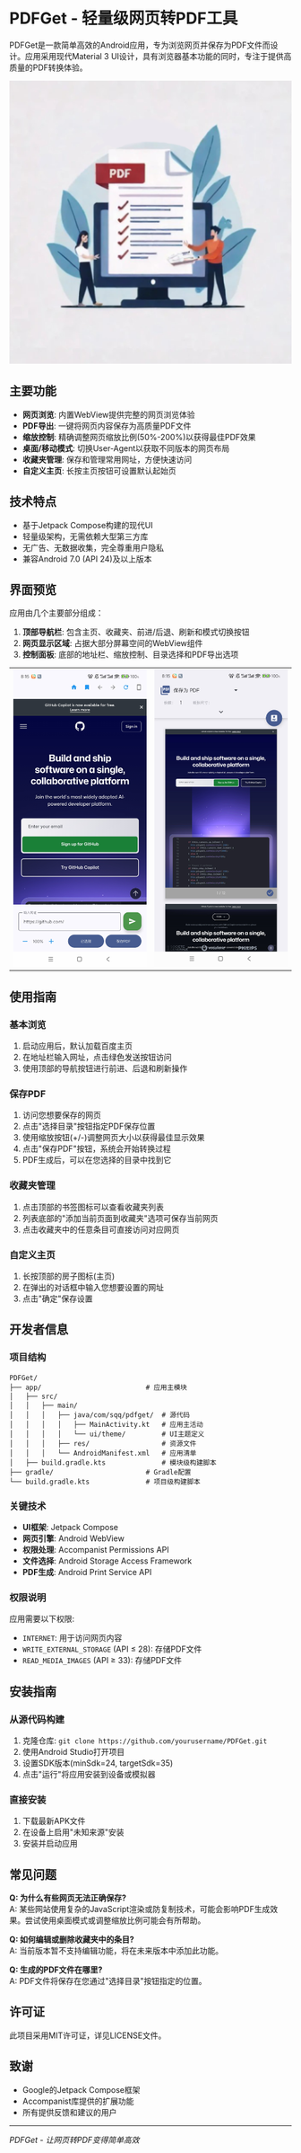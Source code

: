 # PDFGet - 轻量级网页转PDF工具

PDFGet是一款简单高效的Android应用，专为浏览网页并保存为PDF文件而设计。应用采用现代Material 3 UI设计，具有浏览器基本功能的同时，专注于提供高质量的PDF转换体验。

![PDFGet Logo](app/src/main/ic_launcher-playstore.png)

## 主要功能

- **网页浏览**: 内置WebView提供完整的网页浏览体验
- **PDF导出**: 一键将网页内容保存为高质量PDF文件
- **缩放控制**: 精确调整网页缩放比例(50%-200%)以获得最佳PDF效果
- **桌面/移动模式**: 切换User-Agent以获取不同版本的网页布局
- **收藏夹管理**: 保存和管理常用网址，方便快速访问
- **自定义主页**: 长按主页按钮可设置默认起始页

## 技术特点

- 基于Jetpack Compose构建的现代UI
- 轻量级架构，无需依赖大型第三方库
- 无广告、无数据收集，完全尊重用户隐私
- 兼容Android 7.0 (API 24)及以上版本

## 界面预览

应用由几个主要部分组成：

1. **顶部导航栏**: 包含主页、收藏夹、前进/后退、刷新和模式切换按钮
2. **网页显示区域**: 占据大部分屏幕空间的WebView组件
3. **控制面板**: 底部的地址栏、缩放控制、目录选择和PDF导出选项

<table>
  <tr>
    <td><img src="app/src/main/res/drawable/Screenshot_02.jpg" alt="浏览界面" width="250"/></td>
    <td><img src="app/src/main/res/drawable/Screenshot_03.jpg" alt="PDF导出" width="250"/></td>
  </tr>
</table>

## 使用指南

### 基本浏览

1. 启动应用后，默认加载百度主页
2. 在地址栏输入网址，点击绿色发送按钮访问
3. 使用顶部的导航按钮进行前进、后退和刷新操作

### 保存PDF

1. 访问您想要保存的网页
2. 点击"选择目录"按钮指定PDF保存位置
3. 使用缩放按钮(+/-)调整网页大小以获得最佳显示效果
4. 点击"保存PDF"按钮，系统会开始转换过程
5. PDF生成后，可以在您选择的目录中找到它

### 收藏夹管理

1. 点击顶部的书签图标可以查看收藏夹列表
2. 列表底部的"添加当前页面到收藏夹"选项可保存当前网页
3. 点击收藏夹中的任意条目可直接访问对应网页

### 自定义主页

1. 长按顶部的房子图标(主页)
2. 在弹出的对话框中输入您想要设置的网址
3. 点击"确定"保存设置

## 开发者信息

### 项目结构

```
PDFGet/
├── app/                          # 应用主模块
│   ├── src/
│   │   ├── main/
│   │   │   ├── java/com/sqq/pdfget/  # 源代码
│   │   │   │   ├── MainActivity.kt   # 应用主活动
│   │   │   │   └── ui/theme/         # UI主题定义
│   │   │   ├── res/                  # 资源文件
│   │   │   └── AndroidManifest.xml   # 应用清单
│   ├── build.gradle.kts              # 模块级构建脚本
├── gradle/                       # Gradle配置
└── build.gradle.kts              # 项目级构建脚本
```

### 关键技术

- **UI框架**: Jetpack Compose
- **网页引擎**: Android WebView
- **权限处理**: Accompanist Permissions API
- **文件选择**: Android Storage Access Framework
- **PDF生成**: Android Print Service API

### 权限说明

应用需要以下权限:
- `INTERNET`: 用于访问网页内容
- `WRITE_EXTERNAL_STORAGE` (API ≤ 28): 存储PDF文件
- `READ_MEDIA_IMAGES` (API ≥ 33): 存储PDF文件 

## 安装指南

### 从源代码构建

1. 克隆仓库: `git clone https://github.com/yourusername/PDFGet.git`
2. 使用Android Studio打开项目
3. 设置SDK版本(minSdk=24, targetSdk=35)
4. 点击"运行"将应用安装到设备或模拟器

### 直接安装

1. 下载最新APK文件
2. 在设备上启用"未知来源"安装
3. 安装并启动应用

## 常见问题

**Q: 为什么有些网页无法正确保存?**  
A: 某些网站使用复杂的JavaScript渲染或防复制技术，可能会影响PDF生成效果。尝试使用桌面模式或调整缩放比例可能会有所帮助。

**Q: 如何编辑或删除收藏夹中的条目?**  
A: 当前版本暂不支持编辑功能，将在未来版本中添加此功能。

**Q: 生成的PDF文件在哪里?**  
A: PDF文件将保存在您通过"选择目录"按钮指定的位置。

## 许可证

此项目采用MIT许可证，详见LICENSE文件。

## 致谢

- Google的Jetpack Compose框架
- Accompanist库提供的扩展功能
- 所有提供反馈和建议的用户

---

*PDFGet - 让网页转PDF变得简单高效*
